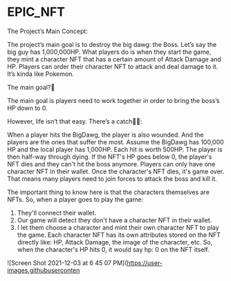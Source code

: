# EPIC_NFT

The Project’s Main Concept:

The project’s main goal is to destroy the big dawg: the Boss. Let’s say the big guy has 1,000,000HP. What players do is when they start the game, they mint a character NFT that has a certain amount of Attack Damage and HP. Players can order their character NFT to attack and deal damage to it. It’s kinda like Pokemon.

The main goal?💪 

The main goal is players need to work together in order to bring the boss’s HP down to 0. 

However, life isn’t that easy. There’s a catch🤞🏼:
	
When a player hits the BigDawg, the player is also wounded. And the players are the ones that suffer the most. Assume the BigDawg has 100,000 HP and the local player has 1,000HP. Each hit is worth 500HP. The player is then half-way through dying. If the NFT's HP goes below 0, the player's NFT dies and they can't hit the boss anymore. Players can only have one character NFT in their wallet. Once the character's NFT dies, it's game over. That means many players need to join forces to attack the boss and kill it.

The important thing to know here is that the characters themselves are NFTs.
So, when a player goes to play the game:
1) They'll connect their wallet.
2) Our game will detect they don't have a character NFT in their wallet.
3) I let them choose a character and mint their own character NFT to play the game. Each character NFT has its own attributes stored on the NFT directly like: HP, Attack Damage, the image of the character, etc. So, when the character's HP hits 0, it would say hp: 0 on the NFT itself.



![Screen Shot 2021-12-03 at 6 45 07 PM](https://user-images.githubuserconten

